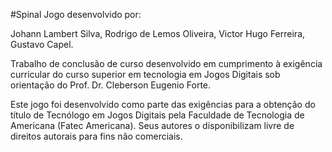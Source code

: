 #Spinal
Jogo desenvolvido por:

Johann Lambert Silva,
Rodrigo de Lemos Oliveira,
Victor Hugo Ferreira,
Gustavo Capel.

Trabalho de conclusão de curso desenvolvido em cumprimento à exigência curricular do curso superior em tecnologia em Jogos Digitais sob orientação do Prof. Dr. Cleberson Eugenio Forte.

Este jogo foi desenvolvido como parte das exigências para a obtenção do título de Tecnólogo em Jogos Digitais pela Faculdade de Tecnologia de Americana (Fatec Americana). Seus autores o disponibilizam livre de direitos autorais para fins não comerciais.
